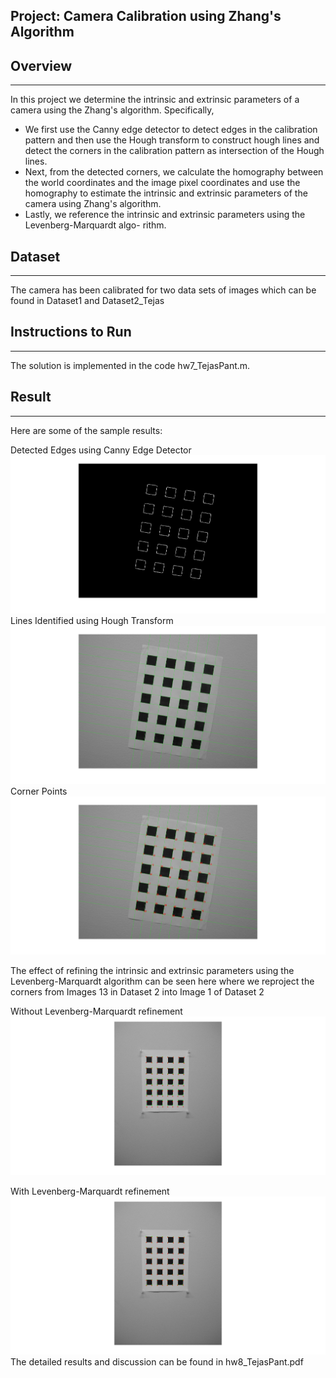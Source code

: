 ## Project: Camera Calibration using Zhang's Algorithm

## Overview
---
In this project we determine the intrinsic and extrinsic parameters of a camera using the Zhang's algorithm. Specifically,

* We first use the Canny edge detector to detect edges in the calibration pattern and then
use the Hough transform to construct hough lines and detect the corners in the calibration
pattern as intersection of the Hough lines.
* Next, from the detected corners, we calculate the homography between the world coordinates
and the image pixel coordinates and use the homography to estimate the intrinsic and extrinsic
parameters of the camera using Zhang's algorithm.
* Lastly, we reference the intrinsic and extrinsic parameters using the Levenberg-Marquardt algo-
rithm.

[//]: # (Image References)

[image1]: ./write_up_images/canny_edge_dataset1_image5.jpg "Image 1"
[image2]: ./write_up_images/hough_lines_dataset1_image5.jpg "Image 2"
[image3]: ./write_up_images/corners_dataset1_image5.jpg "Image 3"
[image4]: ./write_up_images/reproj_dataset2_img13_on_1_woLM.jpg "Image 4"
[image5]: ./write_up_images/reproj_dataset2_img13_on_1_withLM.jpg "Image 5"

## Dataset
---
The camera has been calibrated for two data sets of images which can be found in Dataset1 and Dataset2_Tejas

## Instructions to Run
---
The solution is implemented in the code hw7_TejasPant.m.

## Result
---
Here are some of the sample results:

Detected Edges using Canny Edge Detector
![alt text][image1]
Lines Identified using Hough Transform
![alt text][image2]
Corner Points
![alt text][image3]

The effect of refining the intrinsic and extrinsic parameters using the Levenberg-Marquardt algorithm can be seen here where we reproject the corners from Images 13 in Dataset 2 into Image 1 of Dataset 2

Without Levenberg-Marquardt refinement
![alt text][image4]

With Levenberg-Marquardt refinement
![alt text][image5]
The detailed results and discussion can be found in hw8_TejasPant.pdf 
